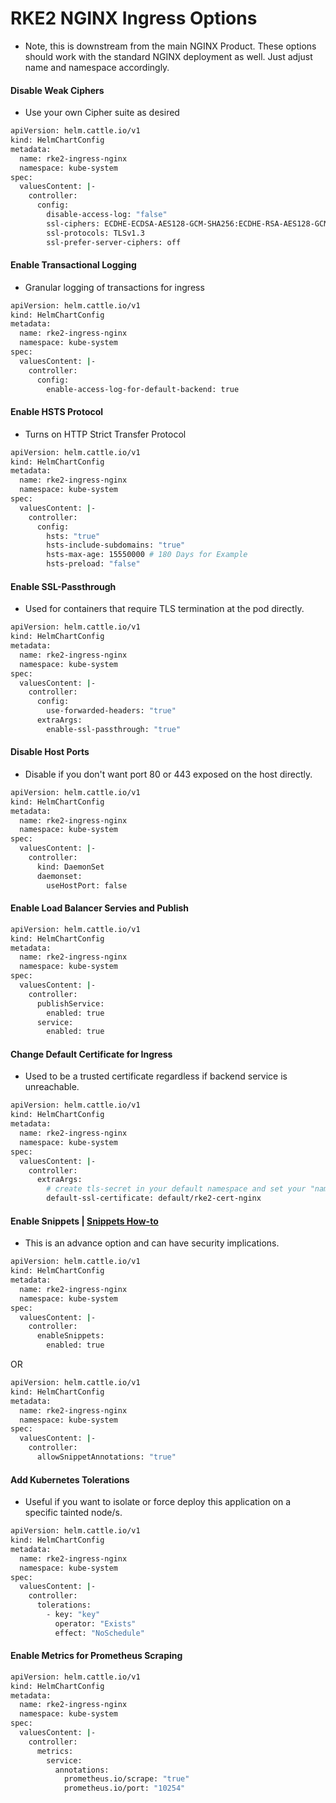# RKE2 NGINX Ingress Options
  - Note, this is downstream from the main NGINX Product.  These options should work with the standard NGINX deployment as well. Just adjust name and namespace accordingly.

#### Disable Weak Ciphers
- Use your own Cipher suite as desired

```sh
apiVersion: helm.cattle.io/v1
kind: HelmChartConfig
metadata:
  name: rke2-ingress-nginx
  namespace: kube-system
spec:
  valuesContent: |-
    controller:
      config:
        disable-access-log: "false"
        ssl-ciphers: ECDHE-ECDSA-AES128-GCM-SHA256:ECDHE-RSA-AES128-GCM-SHA256:ECDHE-ECDSA-AES256-GCM-SHA384:ECDHE-RSA-AES256-GCM-SHA384:ECDHE-ECDSA-CHACHA20-POLY1305:ECDHE-RSA-CHACHA20-POLY1305:DHE-RSA-AES128-GCM-SHA256:DHE-RSA-AES256-GCM-SHA384 
        ssl-protocols: TLSv1.3
        ssl-prefer-server-ciphers: off
```

#### Enable Transactional Logging
- Granular logging of transactions for ingress

```sh
apiVersion: helm.cattle.io/v1
kind: HelmChartConfig
metadata:
  name: rke2-ingress-nginx
  namespace: kube-system
spec:
  valuesContent: |-
    controller:
      config:
        enable-access-log-for-default-backend: true
```

#### Enable HSTS Protocol
- Turns on HTTP Strict Transfer Protocol

```sh
apiVersion: helm.cattle.io/v1
kind: HelmChartConfig
metadata:
  name: rke2-ingress-nginx
  namespace: kube-system
spec:
  valuesContent: |-
    controller:
      config:
        hsts: "true"
        hsts-include-subdomains: "true"
        hsts-max-age: 15550000 # 180 Days for Example
        hsts-preload: "false"
```

#### Enable SSL-Passthrough
- Used for containers that require TLS termination at the pod directly.

```sh
apiVersion: helm.cattle.io/v1
kind: HelmChartConfig
metadata:
  name: rke2-ingress-nginx
  namespace: kube-system
spec:
  valuesContent: |-
    controller:
      config:
        use-forwarded-headers: "true"
      extraArgs:
        enable-ssl-passthrough: "true"
```

#### Disable Host Ports
- Disable if you don't want port 80 or 443 exposed on the host directly.

```sh
apiVersion: helm.cattle.io/v1
kind: HelmChartConfig
metadata:
  name: rke2-ingress-nginx
  namespace: kube-system
spec:
  valuesContent: |-
    controller:
      kind: DaemonSet
      daemonset:
        useHostPort: false
```

#### Enable Load Balancer Servies and Publish

```sh
apiVersion: helm.cattle.io/v1
kind: HelmChartConfig
metadata:
  name: rke2-ingress-nginx
  namespace: kube-system
spec:
  valuesContent: |-
    controller:
      publishService:
        enabled: true
      service:
        enabled: true
```

#### Change Default Certificate for Ingress
- Used to be a trusted certificate regardless if backend service is unreachable.

```sh
apiVersion: helm.cattle.io/v1
kind: HelmChartConfig
metadata:
  name: rke2-ingress-nginx
  namespace: kube-system
spec:
  valuesContent: |-
    controller:
      extraArgs:
        # create tls-secret in your default namespace and set your "namespace/secret-name"
        default-ssl-certificate: default/rke2-cert-nginx
```

#### Enable Snippets | [Snippets How-to](https://docs.nginx.com/nginx-ingress-controller/configuration/ingress-resources/advanced-configuration-with-snippets/)
- This is an advance option and can have security implications.

```sh
apiVersion: helm.cattle.io/v1
kind: HelmChartConfig
metadata:
  name: rke2-ingress-nginx
  namespace: kube-system
spec:
  valuesContent: |-
    controller:
      enableSnippets:
        enabled: true
```
OR
```sh
apiVersion: helm.cattle.io/v1
kind: HelmChartConfig
metadata:
  name: rke2-ingress-nginx
  namespace: kube-system
spec:
  valuesContent: |-
    controller:
      allowSnippetAnnotations: "true"
```

#### Add Kubernetes Tolerations
- Useful if you want to isolate or force deploy this application on a specific tainted node/s.

```sh
apiVersion: helm.cattle.io/v1
kind: HelmChartConfig
metadata:
  name: rke2-ingress-nginx
  namespace: kube-system
spec:
  valuesContent: |-
    controller:
      tolerations:
        - key: "key"
          operator: "Exists"
          effect: "NoSchedule"
```

#### Enable Metrics for Prometheus Scraping

```sh
apiVersion: helm.cattle.io/v1
kind: HelmChartConfig
metadata:
  name: rke2-ingress-nginx
  namespace: kube-system
spec:
  valuesContent: |-
    controller:
      metrics:
        service:
          annotations:
            prometheus.io/scrape: "true"
            prometheus.io/port: "10254"
```

